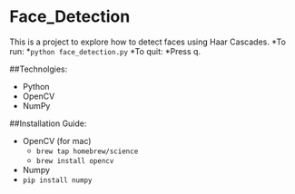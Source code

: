 # Face_Detection
This is a project to explore how to detect faces using Haar Cascades. 
*To run: 
 *`python face_detection.py`
*To quit:
 *Press q.


##Technolgies: 
* Python
* OpenCV
* NumPy

##Installation Guide:
* OpenCV (for mac)
  * `brew tap homebrew/science`
  * `brew install opencv`
* Numpy
 * `pip install numpy`

